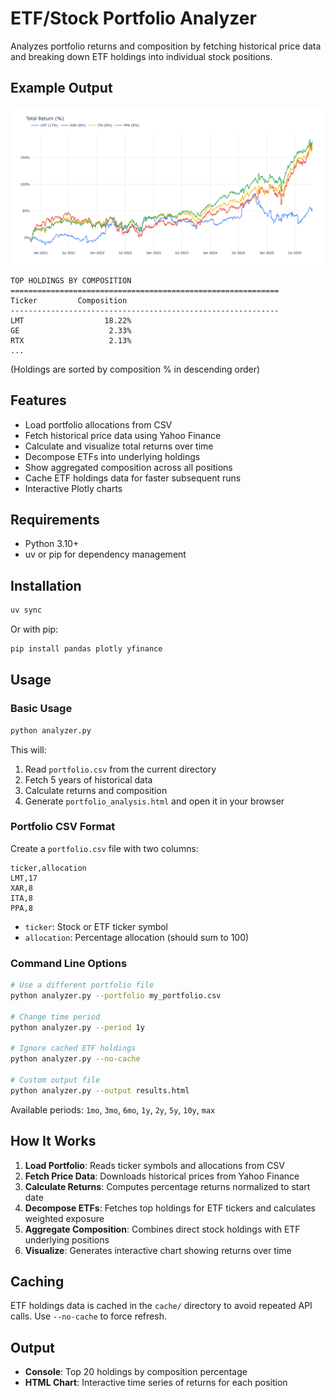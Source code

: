 # ETF/Stock Portfolio Analyzer

Analyzes portfolio returns and composition by fetching historical price data and breaking down ETF holdings into individual stock positions.

## Example Output

![Portfolio Returns Chart](portfolio_analysis.png)

```
TOP HOLDINGS BY COMPOSITION
============================================================
Ticker         Composition
------------------------------------------------------------
LMT                  18.22%
GE                    2.33%
RTX                   2.13%
...
```
(Holdings are sorted by composition % in descending order)


## Features

- Load portfolio allocations from CSV
- Fetch historical price data using Yahoo Finance
- Calculate and visualize total returns over time
- Decompose ETFs into underlying holdings
- Show aggregated composition across all positions
- Cache ETF holdings data for faster subsequent runs
- Interactive Plotly charts

## Requirements

- Python 3.10+
- uv or pip for dependency management

## Installation

```bash
uv sync
```

Or with pip:

```bash
pip install pandas plotly yfinance
```

## Usage

### Basic Usage

```bash
python analyzer.py
```

This will:
1. Read `portfolio.csv` from the current directory
2. Fetch 5 years of historical data
3. Calculate returns and composition
4. Generate `portfolio_analysis.html` and open it in your browser

### Portfolio CSV Format

Create a `portfolio.csv` file with two columns:

```csv
ticker,allocation
LMT,17
XAR,8
ITA,8
PPA,8
```

- `ticker`: Stock or ETF ticker symbol
- `allocation`: Percentage allocation (should sum to 100)

### Command Line Options

```bash
# Use a different portfolio file
python analyzer.py --portfolio my_portfolio.csv

# Change time period
python analyzer.py --period 1y

# Ignore cached ETF holdings
python analyzer.py --no-cache

# Custom output file
python analyzer.py --output results.html
```

Available periods: `1mo`, `3mo`, `6mo`, `1y`, `2y`, `5y`, `10y`, `max`

## How It Works

1. **Load Portfolio**: Reads ticker symbols and allocations from CSV
2. **Fetch Price Data**: Downloads historical prices from Yahoo Finance
3. **Calculate Returns**: Computes percentage returns normalized to start date
4. **Decompose ETFs**: Fetches top holdings for ETF tickers and calculates weighted exposure
5. **Aggregate Composition**: Combines direct stock holdings with ETF underlying positions
6. **Visualize**: Generates interactive chart showing returns over time

## Caching

ETF holdings data is cached in the `cache/` directory to avoid repeated API calls. Use `--no-cache` to force refresh.

## Output

- **Console**: Top 20 holdings by composition percentage
- **HTML Chart**: Interactive time series of returns for each position